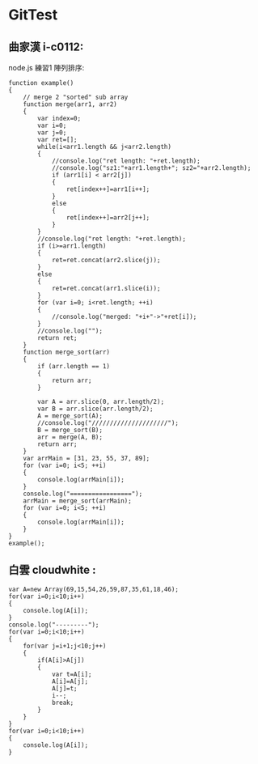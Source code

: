 GitTest
=======

曲家漢 i-c0112:
-------

node.js 練習1 陣列排序:

	function example()
	{
		// merge 2 "sorted" sub array
		function merge(arr1, arr2)
		{
			var index=0;
			var i=0;
			var j=0;
			var ret=[];
			while(i<arr1.length && j<arr2.length)
			{
				//console.log("ret length: "+ret.length);
				//console.log("sz1:"+arr1.length+"; sz2="+arr2.length);
				if (arr1[i] < arr2[j])
				{
					ret[index++]=arr1[i++];
				}
				else
				{
					ret[index++]=arr2[j++];
				}
			}
			//console.log("ret length: "+ret.length);
			if (i>=arr1.length)
			{
				ret=ret.concat(arr2.slice(j));
			}
			else
			{
				ret=ret.concat(arr1.slice(i));
			}
			for (var i=0; i<ret.length; ++i)
			{
				//console.log("merged: "+i+"->"+ret[i]);
			}
			//console.log("");
			return ret;
		}
		function merge_sort(arr)
		{
			if (arr.length == 1)
			{
				return arr;
			}
					
			var A = arr.slice(0, arr.length/2);
			var B = arr.slice(arr.length/2);
			A = merge_sort(A);
			//console.log("/////////////////////");
			B = merge_sort(B);
			arr = merge(A, B);
			return arr;
		}
		var arrMain = [31, 23, 55, 37, 89];
		for (var i=0; i<5; ++i)
		{
			console.log(arrMain[i]);
		}
		console.log("=================");
		arrMain = merge_sort(arrMain);
		for (var i=0; i<5; ++i)
		{
			console.log(arrMain[i]);
		}
	}
	example();
	
白雲 cloudwhite :
-------
	var A=new Array(69,15,54,26,59,87,35,61,18,46);
	for(var i=0;i<10;i++)
	{
		console.log(A[i]);
	}
	console.log("---------");
	for(var i=0;i<10;i++)
	{
		for(var j=i+1;j<10;j++)
		{
			if(A[i]>A[j])
			{
				var t=A[i];
				A[i]=A[j];
				A[j]=t;
				i--;
				break;
			}
		}
	}
	for(var i=0;i<10;i++)
	{
		console.log(A[i]);
	}
